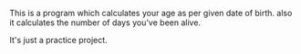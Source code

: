 This is a program which calculates your age as per given date of birth. also it calculates the number of days you've been alive.

It's just a practice project.
